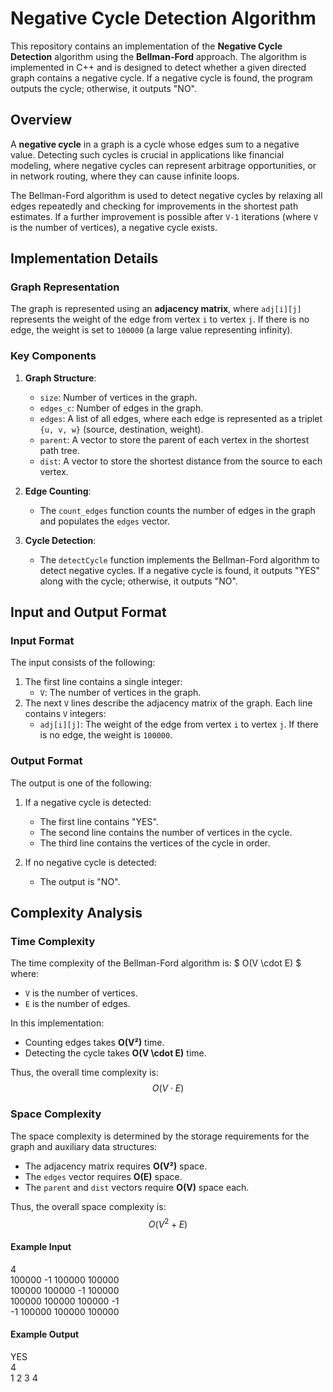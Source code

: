 # Negative Cycle Detection Algorithm

This repository contains an implementation of the **Negative Cycle Detection** algorithm using the **Bellman-Ford** approach. The algorithm is implemented in C++ and is designed to detect whether a given directed graph contains a negative cycle. If a negative cycle is found, the program outputs the cycle; otherwise, it outputs "NO".

## Overview

A **negative cycle** in a graph is a cycle whose edges sum to a negative value. Detecting such cycles is crucial in applications like financial modeling, where negative cycles can represent arbitrage opportunities, or in network routing, where they can cause infinite loops.

The Bellman-Ford algorithm is used to detect negative cycles by relaxing all edges repeatedly and checking for improvements in the shortest path estimates. If a further improvement is possible after `V-1` iterations (where `V` is the number of vertices), a negative cycle exists.

## Implementation Details

### Graph Representation

The graph is represented using an **adjacency matrix**, where `adj[i][j]` represents the weight of the edge from vertex `i` to vertex `j`. If there is no edge, the weight is set to `100000` (a large value representing infinity).

### Key Components

1. **Graph Structure**:
   - `size`: Number of vertices in the graph.
   - `edges_c`: Number of edges in the graph.
   - `edges`: A list of all edges, where each edge is represented as a triplet `{u, v, w}` (source, destination, weight).
   - `parent`: A vector to store the parent of each vertex in the shortest path tree.
   - `dist`: A vector to store the shortest distance from the source to each vertex.

2. **Edge Counting**:
   - The `count_edges` function counts the number of edges in the graph and populates the `edges` vector.

3. **Cycle Detection**:
   - The `detectCycle` function implements the Bellman-Ford algorithm to detect negative cycles. If a negative cycle is found, it outputs "YES" along with the cycle; otherwise, it outputs "NO".

## Input and Output Format

### Input Format

The input consists of the following:

1. The first line contains a single integer:
   - `V`: The number of vertices in the graph.
2. The next `V` lines describe the adjacency matrix of the graph. Each line contains `V` integers:
   - `adj[i][j]`: The weight of the edge from vertex `i` to vertex `j`. If there is no edge, the weight is `100000`.

### Output Format

The output is one of the following:

1. If a negative cycle is detected:
   - The first line contains "YES".
   - The second line contains the number of vertices in the cycle.
   - The third line contains the vertices of the cycle in order.

2. If no negative cycle is detected:
   - The output is "NO".

## Complexity Analysis

### Time Complexity

The time complexity of the Bellman-Ford algorithm is:
$ O(V \cdot E) $
where:
- `V` is the number of vertices.
- `E` is the number of edges.

In this implementation:
- Counting edges takes **O(V²)** time.
- Detecting the cycle takes **O(V \cdot E)** time.

Thus, the overall time complexity is:
$$
O(V \cdot E)
$$

### Space Complexity

The space complexity is determined by the storage requirements for the graph and auxiliary data structures:
- The adjacency matrix requires **O(V²)** space.
- The `edges` vector requires **O(E)** space.
- The `parent` and `dist` vectors require **O(V)** space each.

Thus, the overall space complexity is:
$$
O(V^2 + E)
$$


#### Example Input
4 \
100000 -1 100000 100000 \
100000 100000 -1 100000 \
100000 100000 100000 -1 \
-1 100000 100000 100000

#### Example Output

YES \
4 \
1 2 3 4

